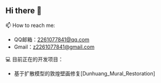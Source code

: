 ## Hi there 👋

<!--
**Mr-Asher-Zheng/Mr-Asher-Zheng** is a ✨ _special_ ✨ repository because its `README.md` (this file) appears on your GitHub profile.

Here are some ideas to get you started:

- 🔭 I’m currently working on ...
- 🌱 I’m currently learning ...
- 👯 I’m looking to collaborate on ...
- 🤔 I’m looking for help with ...
- 💬 Ask me about ...
- 📫 How to reach me: ...
- 😄 Pronouns: ...
- ⚡ Fun fact: ...
-->
📫 How to reach me: 
- QQ邮箱：2261077841@qq.com
- Gmail：z2261077841@gmail.com

💻 目前正在的开发项目：
- 基于扩散模型的敦煌壁画修复[Dunhuang_Mural_Restoration]
